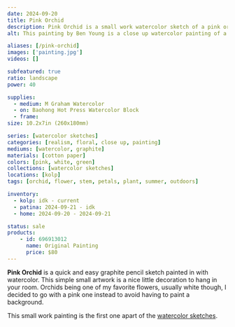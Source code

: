 ```yaml
---
date: 2024-09-20
title: Pink Orchid
description: Pink Orchid is a small work watercolor sketch of a pink orchid flower.
alt: This painting by Ben Young is a close up watercolor painting of a pink orchid flower.

aliases: [/pink-orchid]
images: ['painting.jpg']
videos: []

subfeatured: true
ratio: landscape
power: 40

supplies:
  - medium: M Graham Watercolor
  - on: Baohong Hot Press Watercolor Block
  - frame: 
size: 10.2x7in (260x180mm)

series: [watercolor sketches]
categories: [realism, floral, close up, painting]
mediums: [watercolor, graphite]
materials: [cotton paper]
colors: [pink, white, green]
collections: [watercolor sketches]
locations: [kolp]
tags: [orchid, flower, stem, petals, plant, summer, outdoors]

inventory:
  - kolp: idk - current
  - patina: 2024-09-21 - idk
  - home: 2024-09-20 - 2024-09-21

status: sale
products:
    - id: 696913012
      name: Original Painting
      price: $80
---
```


**Pink Orchid** is a quick and easy graphite pencil sketch painted in with watercolor. This simple small artwork is a nice little decoration to hang in your room. Orchids being one of my favorite flowers, usually white though, I decided to go with a pink one instead to avoid having to paint a background.

<!--more-->

This small work painting is the first one apart of the [watercolor sketches](/collections/watercolor-sketches/).